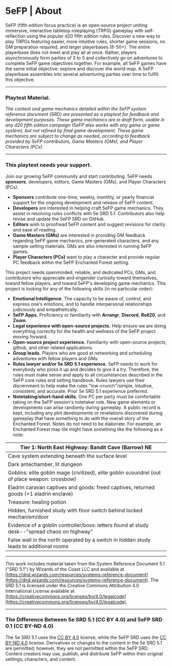 # 5eFP | About
5eFP (fifth edition focus practice) is an open-source project uniting immersive, interactive tabletop roleplaying (TRPG) gameplay with self-reflection using the popular d20 fifth edition rules. Discover a new way to play TRPGs featuring easier, more intuitive rules, shorter game sessions, no GM preparation required, and larger playerbases (8-50+). The entire playerbase does not meet and play all at once. Rather, players asynchronously form parties of 3 to 5 and collectively go on adventures to complete 5eFP game objectives together. For example, all 5eFP games have the same initial objective: explore and discover the world map. A 5eFP playerbase assembles into several adventuring parties over time to fulfill this objective.

---

### Playtest Material.

_The content and game mechanics detailed within the 5eFP system reference document (SRD) are presented as a playtest for feedback and development purposes. These game mechanics are in draft form, usable in any d20 fifth edition campaign (5eFP also works with any game or game system), but not refined by final game development. These game mechanics are subject to change as needed, according to feedback provided by 5eFP contributors, Game Masters (GMs), and Player Characters (PCs)._

---

### This playtest needs your support.

Join our growing 5eFP community and start contributing. 5eFP needs ***sponsors***, developers, editors, Game Masters (GMs), and Player Characters (PCs).

- **Sponsors** contribute one-time, weekly, monthly, or yearly financial support for the ongoing development and release of 5eFP content.
- **Developers** are interested in helping craft 5eFP game mechanics. They assist in resolving rules conflicts with 5e SRD 5.1. Contributors also help revise and update the 5eFP SRD on GitHub.
- **Editors** wish to proofread 5eFP content and suggest revisions for clarity and ease of reading.
- **Game Masters (GMs)** are interested in providing GM feedback regarding 5eFP game mechanics, pre-generated characters, and any sample setting materials. GMs are also interested in running 5eFP games.
- **Player Characters (PCs)** want to play a character and provide regular PC feedback within the 5eFP Enchanted Forest setting.

This project needs openminded, reliable, and dedicated PCs, GMs, and contributors who appreciate and engender curiosity toward themselves, toward fellow players, and toward 5eFP's developing game mechanics. This project is looking for any of the following skills (in no particular order):

- **Emotional Intelligence.** The capacity to be aware of, control, and express one's emotions, and to handle interpersonal relationships judiciously and empathetically.
- **5eFP Apps.** Proficiency or familiarity with **Arrangr**, **Discord**, **Roll20**, and **Zoom**.
- **Legal experience with open-source projects.** Help ensure we are doing everything correctly for the health and wellness of the 5eFP project moving forward.
- **Open-source project experience.** Familiarity with open-source projects, github, and other related applications.
- **Group leads.** Players who are good at networking and scheduling adventures with fellow players and GMs.
- **Rules lawyer and/or 5e SRD 5.1 experience.** 5eFP needs to work for everybody who picks it up and decides to give it a try. Therefore, the rules must make sense and apply to all circumstances described in the 5eFP core rules and setting handbook. Rules lawyers use their discernment to help make the rules "low-crunch"/simple, intuitive, consistent, and accurate. Prior 5e SRD 5.1 experience preferred.
- **Notetaking/short-hand skills.** One PC per party must be comfortable taking on the 5eFP session's notetaker role. New game elements or developments can arise randomly during gameplay. A public record is kept, including any plot developments or revelations discovered during gameplay that have something to do with the overall story of the Enchanted Forest. Notes do not need to be elaborate. For example, an Enchanted Forest map tile might have something like the following as a note:

| Tier 1: North East Highway: Bandit Cave (Barrow) NE |
| --------------------------------------------------- |
| Cave system extending beneath the surface level |
| Dark antechamber, lit dungeon |
| Goblins: elite goblin mage (civilized), elite goblin scoundrel (out of place weapon: crossbow) |
| Eladrin caravan captives and goods: freed captives, returned goods (+1 eladrin enclave) |
| Treasure: healing potion |
| Hidden, furnished study with floor switch behind locked mechanism/door |
| Evidence of a goblin controller/boss: letters found at study desk--"spread chaos on highway" |
| False wall in the north operated by a switch in hidden study leads to additional rooms |

---

This work includes material taken from the System Reference Document 5.1 ("SRD 5.1") by Wizards of
the Coast LLC and available at [https://dnd.wizards.com/resources/systems-reference-document](https://dnd.wizards.com/resources/systems-reference-document). The
SRD 5.1 is licensed under the Creative Commons Attribution 4.0 International License available at
[https://creativecommons.org/licenses/by/4.0/legalcode](https://creativecommons.org/licenses/by/4.0/legalcode).

---

### The Difference Between 5e SRD 5.1 (CC BY 4.0) and 5eFP SRD 0.1 (CC BY-ND 4.0)

The 5e SRD 5.1 uses the [CC BY 4.0](https://creativecommons.org/licenses/by/4.0/legalcode) license, while the 5eFP SRD uses the [CC BY-ND 4.0](https://creativecommons.org/licenses/by-nd/4.0/legalcode) license. Derivatives or changes to the content in the 5e SRD 5.1 are permitted; however, they are not permitted within the 5eFP SRD. Content creators may use, publish, and distribute 5eFP within their original settings, characters, and content.
